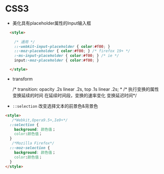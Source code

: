 # CSS3

- 美化具有placeholder属性的Input输入框

```html
  <style>
    
    /* 通用 */
    ::-webkit-input-placeholder { color:#f00; }
    ::-moz-placeholder { color:#f00; } /* firefox 19+ */
    :-ms-input-placeholder { color:#f00; } /* ie */
    input:-moz-placeholder { color:#f00; }

  </style>
```


- transform


    /* transition: opacity .2s linear .2s, top .1s linear .2s; *
    /* 执行变换的属性 变换延续的时间 在延续时间段，变换的速率变化  变换延迟时间*/


- `::selection` 改变选择文本的前景色&背景色

```html
<style>
   /*Webkit,Opera9.5+,Ie9+*/
  ::selection {
    background: 颜色值；
    color:颜色值；
  }
   /*Mozilla Firefox*/
  ::-moz-selection {
    background: 颜色值；
    color:颜色值；
  }
</style>
```
